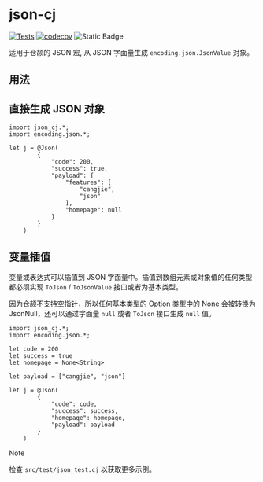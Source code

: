 # json-cj

[![Tests](https://github.com/Zxilly/json-cj/actions/workflows/test.yml/badge.svg)](https://github.com/Zxilly/json-cj/actions/workflows/test.yml)
[![codecov](https://codecov.io/github/Zxilly/json-cj/graph/badge.svg?token=2T786HYAYL)](https://codecov.io/github/Zxilly/json-cj)
![Static Badge](https://img.shields.io/badge/%E4%BB%93%E9%A2%89-green)


适用于仓颉的 JSON 宏, 从 JSON 字面量生成 `encoding.json.JsonValue` 对象。

## 用法


## 直接生成 JSON 对象 

```cangjie
import json_cj.*;
import encoding.json.*;

let j = @Json(
        {
            "code": 200,
            "success": true,
            "payload": {
                "features": [
                    "cangjie",
                    "json"
                ],
                "homepage": null
            }
        }
    )
```

## 变量插值

变量或表达式可以插值到 JSON 字面量中。插值到数组元素或对象值的任何类型都必须实现 `ToJson` / `ToJsonValue` 接口或者为基本类型。

因为仓颉不支持空指针，所以任何基本类型的 Option 类型中的 None 会被转换为 JsonNull，还可以通过字面量 `null` 或者 `ToJson` 接口生成 `null` 值。

```cangjie
import json_cj.*;
import encoding.json.*;

let code = 200
let success = true
let homepage = None<String>

let payload = ["cangjie", "json"]

let j = @Json(
        {
            "code": code,
            "success": success,
            "homepage": homepage,
            "payload": payload
        }
    )
```

> [!NOTE]
> 检查 `src/test/json_test.cj` 以获取更多示例。





